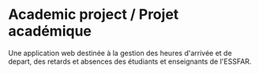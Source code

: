 # Academic project / Projet académique
Une application web destinée à la gestion des heures d'arrivée et de depart, des retards et absences des étudiants et enseignants de l'ESSFAR.
